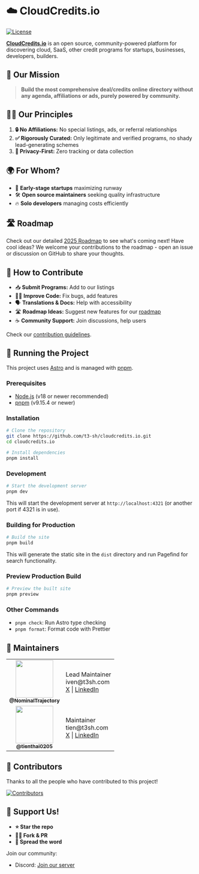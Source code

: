 # ☁️ CloudCredits.io

[![License](https://img.shields.io/badge/License-MIT-blue.svg)](LICENSE)

**[CloudCredits.io](https://cloudcredits.io)** is an open source, community-powered platform for discovering cloud, SaaS, other credit programs for startups, businesses, developers, builders.

## 🚀 Our Mission

> **Build the most comprehensive deal/credits online directory without any agenda, affiliations or ads, purely powered by community.**

## 🧑‍💻 Our Principles

1. **🔒 No Affiliations:** No special listings, ads, or referral relationships
2. **✅ Rigorously Curated:** Only legitimate and verified programs, no shady lead-generating schemes
3. **🚫 Privacy-First:** Zero tracking or data collection

## 🌍 For Whom?

- 🚀 **Early-stage startups** maximizing runway
- 🛠️ **Open source maintainers** seeking quality infrastructure
- 🔥 **Solo developers** managing costs efficiently

## 🛣️ Roadmap

Check out our detailed [2025 Roadmap](https://cloudcredits.io/roadmap) to see what's coming next! Have cool ideas? We welcome your contributions to the roadmap - open an issue or discussion on GitHub to share your thoughts.

## 🤩 How to Contribute

- 📥 **Submit Programs:** Add to our listings
- 🧑‍💻 **Improve Code:** Fix bugs, add features
- 🗣️ **Translations & Docs:** Help with accessibility
- 🛣️ **Roadmap Ideas:** Suggest new features for our [roadmap](https://cloudcredits.io/roadmap)
- ☕ **Community Support:** Join discussions, help users

Check our [contribution guidelines](CONTRIBUTING.md).

## 🚀 Running the Project

This project uses [Astro](https://astro.build/) and is managed with [pnpm](https://pnpm.io/).

### Prerequisites

- [Node.js](https://nodejs.org/) (v18 or newer recommended)
- [pnpm](https://pnpm.io/) (v9.15.4 or newer)

### Installation

```bash
# Clone the repository
git clone https://github.com/t3-sh/cloudcredits.io.git
cd cloudcredits.io

# Install dependencies
pnpm install
```

### Development

```bash
# Start the development server
pnpm dev
```

This will start the development server at `http://localhost:4321` (or another port if 4321 is in use).

### Building for Production

```bash
# Build the site
pnpm build
```

This will generate the static site in the `dist` directory and run Pagefind for search functionality.

### Preview Production Build

```bash
# Preview the built site
pnpm preview
```

### Other Commands

- `pnpm check`: Run Astro type checking
- `pnpm format`: Format code with Prettier

## 🌃 Maintainers

<table>
  <tr>
    <td align="center"><a href="https://github.com/NominalTrajectory"><img src="https://github.com/NominalTrajectory.png" width="100px;" alt=""/><br /><sub><b>@NominalTrajectory</b></sub></a></td>
    <td>Lead Maintainer<br/>iven@t3sh.com<br/><a href="https://x.com/ivxn_sh">X</a> | <a href="https://www.linkedin.com/in/ivxn-sh/">LinkedIn</a></td>
  </tr>
  <tr>
    <td align="center"><a href="https://github.com/tienthai0205"><img src="https://github.com/tienthai0205.png" width="100px;" alt=""/><br /><sub><b>@tienthai0205</b></sub></a></td>
    <td>Maintainer<br/>tien@t3sh.com<br/><a href="https://x.com/alie_steward">X</a> | <a href="https://www.linkedin.com/in/tien-t-thai/">LinkedIn</a></td>
  </tr>
</table>

## 👥 Contributors

Thanks to all the people who have contributed to this project!

<a href="https://github.com/t3-sh/cloudcredits.io/graphs/contributors">
  <img src="https://contrib.rocks/image?repo=t3-sh/cloudcredits.io" alt="Contributors" />
</a>

## 🙌 Support Us!

- **⭐ Star the repo**
- **👩‍💻 Fork & PR**
- **📣 Spread the word**

Join our community:

- Discord: [Join our server](https://discord.gg/h5FYzCb6aa)
